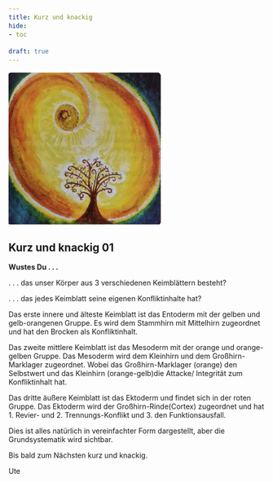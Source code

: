 ```yaml
---
title: Kurz und knackig
hide:
- toc

draft: true
---
```


<style>
img {
  width: 300px;
  max-width: 99%
}
</style>

![](../img/k-und-k-2023-01-25.png)

## **Kurz und knackig 01**

**Wustes Du . . .**

. . . das unser Körper aus 3 verschiedenen Keimblättern besteht?

. . . das jedes Keimblatt seine eigenen Konfliktinhalte hat?


Das erste innere und älteste Keimblatt ist das Entoderm mit der gelben und gelb-orangenen Gruppe. Es wird dem Stammhirn mit Mittelhirn zugeordnet und hat den Brocken als Konfliktinhalt.


Das zweite mittlere Keimblatt ist das Mesoderm mit der orange und
orange-gelben Gruppe. Das Mesoderm wird dem Kleinhirn und dem
Großhirn-Marklager zugeordnet. Wobei das Großhirn-Marklager
(orange) den Selbstwert und das Kleinhirn (orange-gelb)die Attacke/
Integrität zum Konfliktinhalt hat.


Das dritte äußere Keimblatt ist das Ektoderm und findet sich in
der roten Gruppe. Das Ektoderm wird der Großhirn-Rinde(Cortex)
zugeordnet und hat 1. Revier- und 2. Trennungs-Konflikt und 3. den
Funktionsausfall.


Dies ist alles natürlich in vereinfachter Form dargestellt, aber
die Grundsystematik wird sichtbar.


Bis bald zum Nächsten kurz und knackig.


Ute
